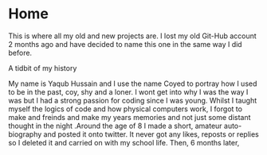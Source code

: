 # Home
This is where all my old and new projects are. I lost my old Git-Hub account 2 months ago and have decided to name this one in the same way I did before.

A tidbit of my history

My name is Yaqub Hussain and I use the name Coyed to portray how I used to be in the past, coy, shy and a loner. I wont get into why I was the way I was but I had a strong passion for coding since I was young. Whilst I taught myself the logics of code and how physical computers work, I forgot to make and freinds and make my years memories and not just some distant thought in the night .Around the age of 8 I made a short, amateur auto-biography and posted it onto twitter. It never got any likes, reposts or replies so I deleted it and carried on with my school life. Then, 6 months later,
 
